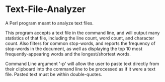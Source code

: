 # Text-File-Analyzer
A Perl program meant to analyze text files.

This program accepts a text file in the command line, and will output many statistics of that file, including the line count, word count, and character count. Also filters for common stop-words, and reports the frequency of stop-words in the document, as well as displaying the top 10 most frequently-appearing words and the longest/shortest words.

Command Line argument '-p' will allow the user to paste text directly from their clipboard into the command line to be processed as if it were a text file. Pasted text must be within double-quotes.
